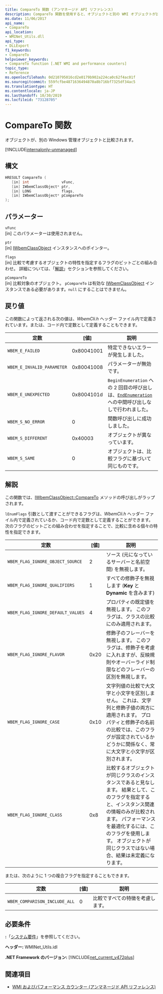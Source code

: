 ```yaml
---
title: CompareTo 関数 (アンマネージド API リファレンス)
description: CompareTo 関数を使用すると、オブジェクトと別の WMI オブジェクトが比較されます。
ms.date: 11/06/2017
api_name:
- CompareTo
api_location:
- WMINet_Utils.dll
api_type:
- DLLExport
f1_keywords:
- CompareTo
helpviewer_keywords:
- CompareTo function [.NET WMI and performance counters]
topic_type:
- Reference
ms.openlocfilehash: 0d210795016cd2e0179b902a224ca0c62f4ac01f
ms.sourcegitcommit: 559fcfbe4871636494870a8b716bf7325df34ac5
ms.translationtype: HT
ms.contentlocale: ja-JP
ms.lasthandoff: 10/30/2019
ms.locfileid: "73128705"
---
```

# <a name="compareto-function"></a>CompareTo 関数

オブジェクトが、別の Windows 管理オブジェクトと比較されます。

[!INCLUDE[internalonly-unmanaged](../../../../includes/internalonly-unmanaged.md)]

## <a name="syntax"></a>構文

```cpp
HRESULT CompareTo (
   [in] int               vFunc,
   [in] IWbemClassObject* ptr,
   [in] LONG              flags,
   [in] IWbemClassObject* pCompareTo
);
```

## <a name="parameters"></a>パラメーター

`vFunc`\
[in] このパラメーターは使用されません。

`ptr`\
[in] [IWbemClassObject](/windows/desktop/api/wbemcli/nn-wbemcli-iwbemclassobject) インスタンスへのポインター。

`flags`\
[in] 比較で考慮するオブジェクトの特性を指定するフラグのビットごとの組み合わせ。 詳細については、「[解説](#remarks)」セクションを参照してください。

`pCompareTo`\
[in] 比較対象のオブジェクト。 `pCompareTo` は有効な [IWbemClassObject](/windows/desktop/api/wbemcli/nn-wbemcli-iwbemclassobject) インスタンスである必要があります。`null` にすることはできません。

## <a name="return-value"></a>戻り値

この関数によって返される次の値は、*WbemCli.h* ヘッダー ファイル内で定義されています。または、コード内で定数として定義することもできます。

|定数  |[値]  |説明  |
|---------|---------|---------|
| `WBEM_E_FAILED` | 0x80041001 | 特定できないエラーが発生しました。 |
| `WBEM_E_INVALID_PARAMETER` | 0x80041008 | パラメーターが無効です。 |
| `WBEM_E_UNEXPECTED` | 0x8004101d | `BeginEnumeration` への 2 回目の呼び出しは、[`EndEnumeration`](endenumeration.md) への中間呼び出しなしで行われました。 |
| `WBEM_S_NO_ERROR` | 0 | 関数呼び出しに成功しました。  |
| `WBEM_S_DIFFERENT` | 0x40003 | オブジェクトが異なっています。 |
| `WBEM_S_SAME` | 0 | オブジェクトは、比較フラグに基づいて同じものです。 |

## <a name="remarks"></a>解説

この関数では、[IWbemClassObject::CompareTo](/windows/desktop/api/wbemcli/nf-wbemcli-iwbemclassobject-compareto) メソッドの呼び出しがラップされます。

`lEnumFlags` 引数として渡すことができるフラグは、*WbemCli.h* ヘッダー ファイル内で定義されているか、コード内で定数として定義することができます。 次のフラグのビットごとの組み合わせを指定することで、比較に含める個々の特性を指定できます。

|定数  |[値]  |説明  |
|---------|---------|---------|
| `WBEM_FLAG_IGNORE_OBJECT_SOURCE` | 2 | ソース (元になっているサーバーと名前空間) を無視します。 |
| `WBEM_FLAG_IGNORE_QUALIFIERS` | 1 | すべての修飾子を無視します (**Key** と **Dynamic** を含みます) |
| `WBEM_FLAG_IGNORE_DEFAULT_VALUES` | 4 | プロパティの既定値を無視します。 このフラグは、クラスの比較にのみ適用されます。 |
| `WBEM_FLAG_IGNORE_FLAVOR` | 0x20 | 修飾子のフレーバーを無視します。 このフラグは、修飾子を考慮に入れますが、反映規則やオーバーライド制限などのフレーバーの区別を無視します。 |
| `WBEM_FLAG_IGNORE_CASE` | 0x10 | 文字列値の比較で大文字と小文字を区別しません。 これは、文字列と修飾子値の両方に適用されます。 プロパティと修飾子の名前の比較では、このフラグが設定されているかどうかに関係なく、常に大文字と小文字が区別されます。 |
| `WBEM_FLAG_IGNORE_CLASS` | 0x8 | 比較するオブジェクトが同じクラスのインスタンスであると見なします。 結果として、このフラグを指定すると、インスタンス関連の情報のみが比較されます。 パフォーマンスを最適化するには、このフラグを使用します。 オブジェクトが同じクラスではない場合、結果は未定義になります。 |

または、次のように 1 つの複合フラグを指定することもできます。

|定数  |[値]  |説明  |
|---------|---------|---------|
|`WBEM_COMPARISON_INCLUDE_ALL` | 0 | 比較ですべての特徴を考慮します。 |

## <a name="requirements"></a>必要条件

**:**「[システム要件](../../get-started/system-requirements.md)」を参照してください。

**ヘッダー:** WMINet_Utils.idl

**.NET Framework のバージョン:** [!INCLUDE[net_current_v472plus](../../../../includes/net-current-v472plus.md)]

## <a name="see-also"></a>関連項目

- [WMI およびパフォーマンス カウンター (アンマネージド API リファレンス)](index.md)
